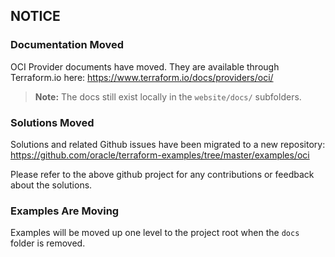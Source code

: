 ## NOTICE 
### Documentation Moved
OCI Provider documents have moved. They are available through Terraform.io here: https://www.terraform.io/docs/providers/oci/

> **Note:** The docs still exist locally in the `website/docs/` subfolders.


### Solutions Moved
Solutions and related Github issues have been migrated to a new repository: https://github.com/oracle/terraform-examples/tree/master/examples/oci

Please refer to the above github project for any contributions or feedback about the solutions.


### Examples Are Moving
Examples will be moved up one level to the project root when the `docs` folder is removed. 

